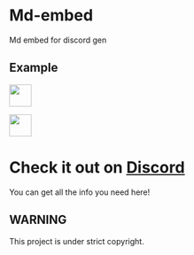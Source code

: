 


# Md-embed
Md embed for discord gen

## Example

<a href="https://discord.gg/BrnAvMps"><img src="https://md-embed-site.dragonhunter1.repl.co/api/v2/frozen?tg=MD-STATS&hash=3830" height="40"></a>


<a href="https://discord.gg/BrnAvMps"><img src="https://md-embed-site.dragonhunter1.repl.co/api/v1/frozen?tg=MD-STATS&hash=3830" height="40"></a>


# Check it out on [Discord](https://discord.gg/BrnAvMps)
You can get all the info you need here!









## WARNING
This project is under strict copyright.
